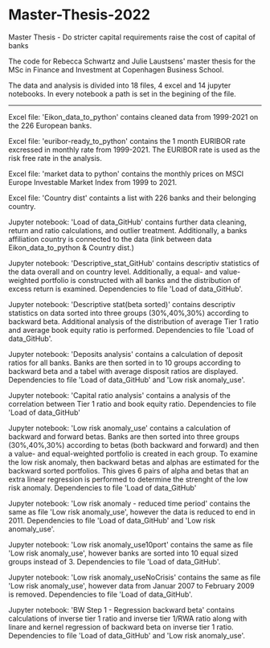 # Master-Thesis-2022
Master Thesis - Do stricter capital requirements raise the cost of capital of banks

The code for Rebecca Schwartz and Julie Laustsens' master thesis for the MSc in Finance and Investment at Copenhagen Business School.

The data and analysis is divided into 18 files, 4 excel and 14 jupyter notebooks. In every notebook a path is set in the begining of the file.

__________________________________
Excel file: 'Eikon_data_to_python' contains cleaned data from 1999-2021 on the 226 European banks. 

Excel file: 'euribor-ready_to_python' contains the 1 month EURIBOR rate excressed in monthly rate from 1999-2021. The EURIBOR rate is used as the risk free rate in the analysis.

Excel file: 'market data to python' contains the monthly prices on MSCI Europe Investable Market Index from 1999 to 2021. 

Excel file: 'Country dist' containts a list with 226 banks and their belonging country. 

Jupyter notebook: 'Load of data_GitHub' contains further data cleaning, return and ratio calculations, and outlier treatment. Additionally, a banks affiliation country is connected to the data (link between data Eikon_data_to_python & Country dist.) 

Jupyter notebook: 'Descriptive_stat_GitHub' contains descriptiv statistics of the data overall and on country level. Additionally, a equal- and value-weighted portfolio is constructed with all banks and the distribution of excess return is examined. Dependencies to file 'Load of data_GitHub'.

Jupyter notebook: 'Descriptive stat(beta sorted)' contains descriptiv statistics on data sorted into three groups (30%,40%,30%) according to backward beta. Additional analysis of the distribution of average Tier 1 ratio and average book equity ratio is performed. Dependencies to file 'Load of data_GitHub'.

Jupyter notebook: 'Deposits analysis' contains a calculation of deposit ratios for all banks. Banks are then sorted in to 10 groups according to backward beta and a tabel with average disposit ratios are displayed. Dependencies to file 'Load of data_GitHub' and 'Low risk anomaly_use'.

Jupyter notebook: 'Capital ratio analysis' contains a analysis of the correlation between Tier 1 ratio and book equity ratio. Dependencies to file 'Load of data_GitHub'

Jupyter notebook: 'Low risk anomaly_use' contains a calculation of backward and forward betas. Banks are then sorted into three groups (30%,40%,30%) according to betas (both backward and forward) and then a value- and equal-weighted portfolio is created in each group. To examine the low risk anomaly, then backward betas and alphas are estimated for the backward sorted portfolios. This gives 6 pairs of alpha and betas that an extra linear regression is performed to determine the strenght of the low risk anomaly. Dependencies to file 'Load of data_GitHub'

Jupyter notebook: 'Low risk anomaly - reduced time period' contains the same as file 'Low risk anomaly_use', however the data is reduced to end in 2011. Dependencies to file 'Load of data_GitHub' and 'Low risk anomaly_use'. 

Jupyter notebook: 'Low risk anomaly_use10port' contains the same as file 'Low risk anomaly_use', however banks are sorted into 10 equal sized groups instead of 3. Dependencies to file 'Load of data_GitHub'.

Jupyter notebook: 'Low risk anomaly_useNoCrisis' contains the same as file 'Low risk anomaly_use', however data from Januar 2007 to February 2009 is removed. Dependencies to file 'Load of data_GitHub'.

Jupyter notebook: 'BW Step 1 - Regression backward beta' contains calculations of inverse tier 1 ratio and inverse tier 1/RWA ratio along with linare and kernel regression of backward beta on inverse tier 1 ratio. Dependencies to file 'Load of data_GitHub' and 'Low risk anomaly_use'. 

